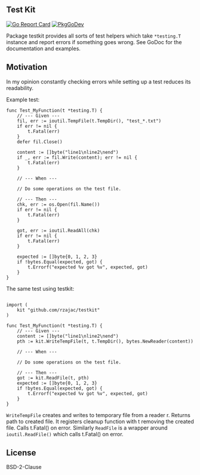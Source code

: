 ## Test Kit

[![Go Report Card](https://goreportcard.com/badge/github.com/rzajac/testkit)](https://goreportcard.com/report/github.com/rzajac/testkit)
[![PkgGoDev](https://pkg.go.dev/badge/github.com/rzajac/testkit)](https://pkg.go.dev/github.com/rzajac/testkit)

Package testkit provides all sorts of test helpers which take `*testing.T` 
instance and report errors if something goes wrong. See GoDoc for the
documentation and examples.

## Motivation

In my opinion constantly checking errors while setting up a test reduces its
readability.

Example test:

```
func Test_MyFunction(t *testing.T) {
	// --- Given ---
	fil, err := ioutil.TempFile(t.TempDir(), "test_*.txt")
	if err != nil {
		t.Fatal(err)
	}
	defer fil.Close()

	content := []byte("line1\nline2\nend")
	if _, err := fil.Write(content); err != nil {
		t.Fatal(err)
	}

	// --- When ---

	// Do some operations on the test file.

	// --- Then ---
	chk, err := os.Open(fil.Name())
	if err != nil {
		t.Fatal(err)
	}

	got, err := ioutil.ReadAll(chk)
	if err != nil {
		t.Fatal(err)
	}

	expected := []byte{0, 1, 2, 3}
	if !bytes.Equal(expected, got) {
		t.Errorf("expected %v got %v", expected, got)
	}
}
```

The same test using testkit:

```

import (
    kit "github.com/rzajac/testkit"
)

func Test_MyFunction(t *testing.T) {
	// --- Given ---
	content := []byte("line1\nline2\nend")
	pth := kit.WriteTempFile(t, t.TempDir(), bytes.NewReader(content))

	// --- When ---

	// Do some operations on the test file.

	// --- Then ---
	got := kit.ReadFile(t, pth)
	expected := []byte{0, 1, 2, 3}
	if !bytes.Equal(expected, got) {
		t.Errorf("expected %v got %v", expected, got)
	}
}
```

`WriteTempFile` creates and writes to temporary file from a reader r. Returns
path to created file. It registers cleanup function with t removing the created
file. Calls t.Fatal() on error. Similarly `ReadFile` is a wrapper
around `ioutil.ReadFile()` which calls t.Fatal() on error.

## License

BSD-2-Clause